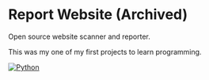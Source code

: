 # Report Website (Archived)
Open source website scanner and reporter.

This was my one of my first projects to learn programming.

[![Python](https://img.shields.io/badge/python-3670A0?style=for-the-badge&logo=python&logoColor=ffdd54)](https://www.python.org/)